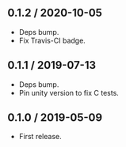 0.1.2 / 2020-10-05
------------------

- Deps bump.
- Fix Travis-CI badge.


0.1.1 / 2019-07-13
------------------

- Deps bump.
- Pin unity version to fix C tests.


0.1.0 / 2019-05-09
------------------

- First release.

